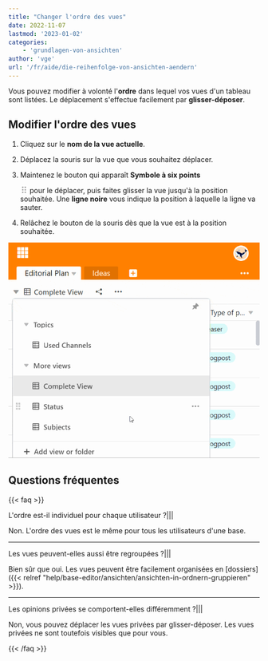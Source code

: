```yaml
---
title: "Changer l'ordre des vues"
date: 2022-11-07
lastmod: '2023-01-02'
categories:
    - 'grundlagen-von-ansichten'
author: 'vge'
url: '/fr/aide/die-reihenfolge-von-ansichten-aendern'
---
```


Vous pouvez modifier à volonté l'**ordre** dans lequel vos vues d'un tableau sont listées. Le déplacement s'effectue facilement par **glisser-déposer**.

## Modifier l'ordre des vues

1. Cliquez sur le **nom de la vue actuelle**.
2. Déplacez la souris sur la vue que vous souhaitez déplacer.
3. Maintenez le bouton qui apparaît **Symbole à six points**

    ![Icône pour déplacer des éléments](images/move-icon.png)
    pour le déplacer, puis faites glisser la vue jusqu'à la position souhaitée. Une **ligne noire** vous indique la position à laquelle la ligne va sauter.

4. Relâchez le bouton de la souris dès que la vue est à la position souhaitée.

![Modifier l'ordre des vues.](images/Die-Reihenfolge-von-Ansichten-aendern.gif)

## Questions fréquentes

{{< faq >}}

L'ordre est-il individuel pour chaque utilisateur ?|||

Non. L'ordre des vues est le même pour tous les utilisateurs d'une base.

---

Les vues peuvent-elles aussi être regroupées ?|||

Bien sûr que oui. Les vues peuvent être facilement organisées en [dossiers]({{< relref "help/base-editor/ansichten/ansichten-in-ordnern-gruppieren" >}}).

---

Les opinions privées se comportent-elles différemment ?|||

Non, vous pouvez déplacer les vues privées par glisser-déposer. Les vues privées ne sont toutefois visibles que pour vous.

{{< /faq >}}
